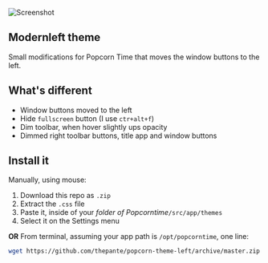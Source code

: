 ![Screenshot](https://i.imgur.com/MTUHtvq.png)
## Modernleft theme
Small modifications for Popcorn Time that moves the window buttons to the left.

## What's different  
 -  Window buttons moved to the left
 -  Hide `fullscreen` button (I use `ctr+alt+f`)
 -  Dim toolbar, when hover slightly ups opacity
 -  Dimmed right toolbar buttons, title app and window buttons

## Install it  
Manually, using mouse:  
 1.  Download this repo as `.zip`
 2.  Extract the `.css` file
 3.  Paste it, inside of your _folder of Popcorntime_`/src/app/themes`
 4.  Select it on the Settings menu
 
**OR** From terminal, assuming your app path is `/opt/popcorntime`, one line:
```bash
wget https://github.com/thepante/popcorn-theme-left/archive/master.zip && unzip master.zip && mv popcorn-theme-left-master/Official_-_Dark_-_Modernleft_theme.css /opt/popcorntime/src/app/themes/Official_-_Dark_-_Modernleft_theme.css && rm -r popcorn-theme-left-master && rm master.zip
```
